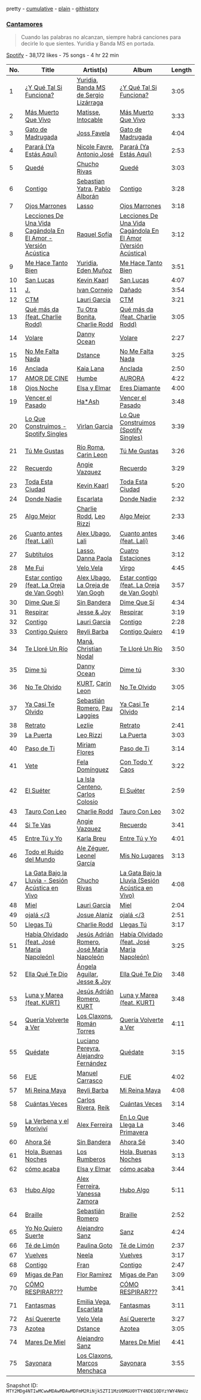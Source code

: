 pretty - [cumulative](/playlists/cumulative/37i9dQZF1DXdI8ULlW5VQp.md) - [plain](/playlists/plain/37i9dQZF1DXdI8ULlW5VQp) - [githistory](https://github.githistory.xyz/mackorone/spotify-playlist-archive/blob/main/playlists/plain/37i9dQZF1DXdI8ULlW5VQp)

### [Cantamores](https://open.spotify.com/playlist/37i9dQZF1DXdI8ULlW5VQp)

> Cuando las palabras no alcanzan, siempre habrá canciones para decirle lo que sientes\. Yuridia y Banda MS en portada.

[Spotify](https://open.spotify.com/user/spotify) - 38,172 likes - 75 songs - 4 hr 22 min

| No. | Title | Artist(s) | Album | Length |
|---|---|---|---|---|
| 1 | [¿Y Qué Tal Si Funciona?](https://open.spotify.com/track/6yKoIv4jJSb7trcphSZofT) | [Yuridia](https://open.spotify.com/artist/5B8ApeENp4bE4EE3LI8jK2), [Banda MS de Sergio Lizárraga](https://open.spotify.com/artist/2C6i0I5RiGzDKN9IAF8reh) | [¿Y Qué Tal Si Funciona?](https://open.spotify.com/album/1XLUXguw1oUNDVAvzMl4rq) | 3:05 |
| 2 | [Más Muerto Que Vivo](https://open.spotify.com/track/6FkIjhuEDMc3mUFZZKxQlE) | [Matisse](https://open.spotify.com/artist/77aLk6J8ofnVxa1eXK9jiU), [Intocable](https://open.spotify.com/artist/108moq3rq6bm1M4Ypz0J02) | [Más Muerto Que Vivo](https://open.spotify.com/album/4LwHkby3HSNOaz6NH2buDg) | 3:33 |
| 3 | [Gato de Madrugada](https://open.spotify.com/track/4rhPhB61ylNbpiZReZbK9q) | [Joss Favela](https://open.spotify.com/artist/0EocQPg9ycs21gcvaVm9hh) | [Gato de Madrugada](https://open.spotify.com/album/70HmvEK5xlSxwVlyHNY4Y0) | 4:04 |
| 4 | [Parará \(Ya Estás Aquí\)](https://open.spotify.com/track/55V2INjfekUKprOLzWb9Q1) | [Nicole Favre](https://open.spotify.com/artist/6CxqJ4K3JEBR1fz2lQJNN1), [Antonio José](https://open.spotify.com/artist/1dbp04JzZ81JXlMGupCnJ8) | [Parará \(Ya Estás Aquí\)](https://open.spotify.com/album/6Zg8f2tHcjjs4Fw2c4VNbG) | 2:53 |
| 5 | [Quedé](https://open.spotify.com/track/5uLOfVo9swtdN0jBFFaWsz) | [Chucho Rivas](https://open.spotify.com/artist/1tClPu7uXdaZEQ32vihyJ1) | [Quedé](https://open.spotify.com/album/2P8mF7jElCkMjOrgtgO9cq) | 3:03 |
| 6 | [Contigo](https://open.spotify.com/track/55CJCECkPMd9ZhGr4JOKn7) | [Sebastian Yatra](https://open.spotify.com/artist/07YUOmWljBTXwIseAUd9TW), [Pablo Alborán](https://open.spotify.com/artist/5M9Bb4adKAgrOFOhc05Y50) | [Contigo](https://open.spotify.com/album/6fv6tD2JlEMZaFf6tF0GcH) | 3:28 |
| 7 | [Ojos Marrones](https://open.spotify.com/track/7gwT3HGL84vF7bgtwL1N88) | [Lasso](https://open.spotify.com/artist/3SCOuAxngTC1yGjKMcIPEd) | [Ojos Marrones](https://open.spotify.com/album/5cgqNq1Esd6F0D1vQ9uD63) | 3:18 |
| 8 | [Lecciones De Una Vida Cagándola En El Amor \- Versión Acústica](https://open.spotify.com/track/3zxcgvrX1RccyFZpcWnZpU) | [Raquel Sofía](https://open.spotify.com/artist/0J9JLJmiTXJFvvyHS3Qzn4) | [Lecciones De Una Vida Cagándola En El Amor \(Versión Acústica\)](https://open.spotify.com/album/2FHJexkL7VjQkQaLbmOtMY) | 3:12 |
| 9 | [Me Hace Tanto Bien](https://open.spotify.com/track/21D2EZmXoJYccfgeZndtOg) | [Yuridia](https://open.spotify.com/artist/5B8ApeENp4bE4EE3LI8jK2), [Eden Muñoz](https://open.spotify.com/artist/1gJdf4Yybu4X5A2xYV3NMV) | [Me Hace Tanto Bien](https://open.spotify.com/album/40IOas3f9rXV6CfpHZ6PjV) | 3:51 |
| 10 | [San Lucas](https://open.spotify.com/track/75UMtPC77vqKRwfSuYuNPO) | [Kevin Kaarl](https://open.spotify.com/artist/6OBGbSaBUvQtk9wpQfDbOE) | [San Lucas](https://open.spotify.com/album/5I20nnpF2Jj6GjUFsk9EG1) | 4:07 |
| 11 | [J.](https://open.spotify.com/track/4lUsBLTAiufWocWtg4H0my) | [Ivan Cornejo](https://open.spotify.com/artist/6PH3FLQAxtqYy46Zv08bpV) | [Dañado](https://open.spotify.com/album/1i5VsPI1sXn847oHyXyZCh) | 3:54 |
| 12 | [CTM](https://open.spotify.com/track/54uHjhJDhvmEZy9hUorWKO) | [Lauri Garcia](https://open.spotify.com/artist/4RH5rQ6kwIASIwZxWUBNTS) | [CTM](https://open.spotify.com/album/2uPSSgrnh2KDGsfhxUWzJC) | 3:21 |
| 13 | [Qué más da \(feat\. Charlie Rodd\)](https://open.spotify.com/track/48ynQ6ebXb7KC6TuQmVfdb) | [Tu Otra Bonita](https://open.spotify.com/artist/4dGKPIQgs3bhGLPaPXLl3a), [Charlie Rodd](https://open.spotify.com/artist/2vylKAxeoJ2dAwIi9ck762) | [Qué más da \(feat\. Charlie Rodd\)](https://open.spotify.com/album/4J9rqXc6sk1UmjOPFvhuL9) | 3:05 |
| 14 | [Volare](https://open.spotify.com/track/6TCnhziFkBPhOTqvh8zVDU) | [Danny Ocean](https://open.spotify.com/artist/5H1nN1SzW0qNeUEZvuXjAj) | [Volare](https://open.spotify.com/album/56qdykzNrRw4ls93MBNKZc) | 2:27 |
| 15 | [No Me Falta Nada](https://open.spotify.com/track/635QJuAF063BIiwganAf3u) | [Dstance](https://open.spotify.com/artist/1NxTfbylQiyMQ8yOFxG3x2) | [No Me Falta Nada](https://open.spotify.com/album/3m0JZVsgaYGZ3BR3r1MGsp) | 3:25 |
| 16 | [Anclada](https://open.spotify.com/track/3TOFWmQExKcOcxqAOq3FPT) | [Kaia Lana](https://open.spotify.com/artist/2w1kIJBDjYnpHHVLiTn3FJ) | [Anclada](https://open.spotify.com/album/4QqnlWm3sHytfnYeRrkpPM) | 2:50 |
| 17 | [AMOR DE CINE](https://open.spotify.com/track/0v9UztY5A12cJUsWD7PZzS) | [Humbe](https://open.spotify.com/artist/1b7AEdUSudOQoZF5ebUxCL) | [AURORA](https://open.spotify.com/album/2Yjubr5GHX41ht808oZPzs) | 4:22 |
| 18 | [Ojos Noche](https://open.spotify.com/track/6ltxt8idwnKPqZ5wmTEkpV) | [Elsa y Elmar](https://open.spotify.com/artist/5nKGeITSNCVP76muyOlszy) | [Eres Diamante](https://open.spotify.com/album/6phS5YYVMKIpCKeymOdL7v) | 4:00 |
| 19 | [Vencer el Pasado](https://open.spotify.com/track/21uAJbkOwnIs4JjHXR8cSO) | [Ha\*Ash](https://open.spotify.com/artist/5xd2Tg7Zo8755eCy8Gxkp8) | [Vencer el Pasado](https://open.spotify.com/album/2g4n6T7P1LyUpiRtlArPiO) | 3:48 |
| 20 | [Lo Que Construimos \- Spotify Singles](https://open.spotify.com/track/5YCs2XXzIFHADPntqJ2jqv) | [Virlan Garcia](https://open.spotify.com/artist/0vjeBgTzYTwmYoVySJzXGD) | [Lo Que Construimos \(Spotify Singles\)](https://open.spotify.com/album/7ewtzbOUdPhT85PQ6onKEF) | 3:39 |
| 21 | [Tú Me Gustas](https://open.spotify.com/track/30TZy1etY3FAGBDGS58hRj) | [Río Roma](https://open.spotify.com/artist/2O3v9rCTzLhPFaGaAVgZLt), [Carin Leon](https://open.spotify.com/artist/66ihevNkSYNzRAl44dx6jJ) | [Tú Me Gustas](https://open.spotify.com/album/7tUvz3LUmXYRCZX8lUPTrC) | 3:26 |
| 22 | [Recuerdo](https://open.spotify.com/track/5nv8yhA2ySKUxofQ3Ei1er) | [Angie Vazquez](https://open.spotify.com/artist/0iLUxaOduzrvmapRsqxB8s) | [Recuerdo](https://open.spotify.com/album/0Yyill6hXJgajirOCDuGrT) | 3:29 |
| 23 | [Toda Esta Ciudad](https://open.spotify.com/track/7axrsgYy5Zf4UkpZ4FrKba) | [Kevin Kaarl](https://open.spotify.com/artist/6OBGbSaBUvQtk9wpQfDbOE) | [Toda Esta Ciudad](https://open.spotify.com/album/0gKz4zcMdN2BtVwEhthisC) | 5:20 |
| 24 | [Donde Nadie](https://open.spotify.com/track/0f0Cxn4cO6dViHACpGjp4a) | [Escarlata](https://open.spotify.com/artist/6eDMcSQvrGt2zoVFSIwmgZ) | [Donde Nadie](https://open.spotify.com/album/0lOYCiJQk1S53KWUAh35tT) | 2:32 |
| 25 | [Algo Mejor](https://open.spotify.com/track/4ISEWl5YiCC8AYUYmiwoZF) | [Charlie Rodd](https://open.spotify.com/artist/2vylKAxeoJ2dAwIi9ck762), [Leo Rizzi](https://open.spotify.com/artist/2281RSmb2cN6knnt0Iarb2) | [Algo Mejor](https://open.spotify.com/album/1lAepSHOIFa0GLKL8gklPT) | 2:33 |
| 26 | [Cuanto antes \(feat\. Lali\)](https://open.spotify.com/track/0fT2QQjnDRJIUqGXGMX6x6) | [Alex Ubago](https://open.spotify.com/artist/2tY2GFdhH0Wa2VBvsxew5X), [Lali](https://open.spotify.com/artist/22P1OY4TRFRwhP0q29loQ8) | [Cuanto antes \(feat\. Lali\)](https://open.spotify.com/album/7tvTZlX7UOKrQnhKOy84UV) | 3:46 |
| 27 | [Subtítulos](https://open.spotify.com/track/3GXLEtcY0SsmpRoiGWGuZM) | [Lasso](https://open.spotify.com/artist/3SCOuAxngTC1yGjKMcIPEd), [Danna Paola](https://open.spotify.com/artist/5xSx2FM8mQnrfgM1QsHniB) | [Cuatro Estaciones](https://open.spotify.com/album/6Ur6AsWdJDIdihiDWqNz7m) | 3:12 |
| 28 | [Me Fui](https://open.spotify.com/track/7xo0Cq0yX79sSaKfxq7Q5r) | [Velo Vela](https://open.spotify.com/artist/6cu1BLrPH1CkWeouSim02K) | [Virgo](https://open.spotify.com/album/2hfztFKn9oM1Imy42FH1nX) | 4:45 |
| 29 | [Estar contigo \(feat\. La Oreja de Van Gogh\)](https://open.spotify.com/track/7G1ZWXlnSXRQ1arx8I60Yd) | [Alex Ubago](https://open.spotify.com/artist/2tY2GFdhH0Wa2VBvsxew5X), [La Oreja de Van Gogh](https://open.spotify.com/artist/4U7lXyKdSf1JbM1aXvsodC) | [Estar contigo \(feat\. La Oreja de Van Gogh\)](https://open.spotify.com/album/23h7gVEPjvnosj6kQsuv2Y) | 3:57 |
| 30 | [Dime Que Sí](https://open.spotify.com/track/0ZYVbnBPqWIWjTpT796kpY) | [Sin Bandera](https://open.spotify.com/artist/7xeM7V59cA1X8GKyKKQV87) | [Dime Que Sí](https://open.spotify.com/album/5GvafeiQzIgdPpLcq2UtUs) | 4:34 |
| 31 | [Respirar](https://open.spotify.com/track/2vEWdPXczuJoK6cim5jxK5) | [Jesse & Joy](https://open.spotify.com/artist/1mX1TWKpNxDSAH16LgDfiR) | [Respirar](https://open.spotify.com/album/5tMtH0kJcq8yPCTBTyIWWN) | 3:19 |
| 32 | [Contigo](https://open.spotify.com/track/7mEjQJxrT6jaukzzYMeHVG) | [Lauri Garcia](https://open.spotify.com/artist/4RH5rQ6kwIASIwZxWUBNTS) | [Contigo](https://open.spotify.com/album/5gJw1zTAjkuHH0g5tgChln) | 2:28 |
| 33 | [Contigo Quiero](https://open.spotify.com/track/2LcIJVkjKZbGsIfR8wAwMH) | [Reyli Barba](https://open.spotify.com/artist/69BUYvpG9MbjCyIZfsFdhJ) | [Contigo Quiero](https://open.spotify.com/album/6fn5SRnldgMCPtTztHlOok) | 4:19 |
| 34 | [Te Lloré Un Río](https://open.spotify.com/track/6uYtv0KmSNBGFfaY7yW8tY) | [Maná](https://open.spotify.com/artist/7okwEbXzyT2VffBmyQBWLz), [Christian Nodal](https://open.spotify.com/artist/0XwVARXT135rw8lyw1EeWP) | [Te Lloré Un Río](https://open.spotify.com/album/7GV5uaJVmICyAAdEoUgKbd) | 3:50 |
| 35 | [Dime tú](https://open.spotify.com/track/6z8sQFj47s9ZG0Ls1k9Gct) | [Danny Ocean](https://open.spotify.com/artist/5H1nN1SzW0qNeUEZvuXjAj) | [Dime tú](https://open.spotify.com/album/3eOqEdggLEeQz0jAZpNCXD) | 3:30 |
| 36 | [No Te Olvido](https://open.spotify.com/track/7HqIAVm70XTRuy61urYpLT) | [KURT](https://open.spotify.com/artist/4kcnsS1aAB40FMcLD01gmI), [Carin Leon](https://open.spotify.com/artist/66ihevNkSYNzRAl44dx6jJ) | [No Te Olvido](https://open.spotify.com/album/1veQ29kfzujZr8HSu7BuRX) | 3:05 |
| 37 | [Ya Casi Te Olvido](https://open.spotify.com/track/3Mplc3LHNZRLKijTavtyCC) | [Sebastián Romero](https://open.spotify.com/artist/0FpJe752weMmwiyJyF8zXq), [Pau Laggies](https://open.spotify.com/artist/4yxXxMpC0bNGbc1LePew2t) | [Ya Casi Te Olvido](https://open.spotify.com/album/1W6H0omeMvwCRyWhFJaah6) | 2:14 |
| 38 | [Retrato](https://open.spotify.com/track/0SYLZU1RhHaVBZO2cv9SQ3) | [Lezlie](https://open.spotify.com/artist/278VaSr9ONC7O8n0CXm4Fg) | [Retrato](https://open.spotify.com/album/7eI2NAvOwa8O8CtnBARs3A) | 2:41 |
| 39 | [La Puerta](https://open.spotify.com/track/5JM0MaVqz9I38pRzbo9U6l) | [Leo Rizzi](https://open.spotify.com/artist/2281RSmb2cN6knnt0Iarb2) | [La Puerta](https://open.spotify.com/album/3uW3dr9cYAvk6fouQY0EzH) | 3:03 |
| 40 | [Paso de Ti](https://open.spotify.com/track/1FteZcmUIFijY4oVL7piy2) | [Miriam Flores](https://open.spotify.com/artist/3nB5huZMjDDJx7XgkT0ptQ) | [Paso de Ti](https://open.spotify.com/album/3wL27cOIC6fwCFKbUDf8b7) | 3:14 |
| 41 | [Vete](https://open.spotify.com/track/6AKMuQv1aTGGdKfHO7kGF7) | [Fela Domínguez](https://open.spotify.com/artist/3vYvTD3vLMEQOQS2phjwkN) | [Con Todo Y Caos](https://open.spotify.com/album/6AM3sCEUAjLDOidAnyPZbb) | 3:22 |
| 42 | [El Suéter](https://open.spotify.com/track/2bdY6ski2FX3zsLYZZGBIw) | [La Isla Centeno](https://open.spotify.com/artist/7EnLmrL4jTZKjeseaZyA0L), [Carlos Colosio](https://open.spotify.com/artist/2kAfu4SJeTLKbvAnjbT2Au) | [El Suéter](https://open.spotify.com/album/3uxziGtlsgvgHtPQJg5CBx) | 2:59 |
| 43 | [Tauro Con Leo](https://open.spotify.com/track/0Ni7oJho2vvZhDTDi5Ixm3) | [Charlie Rodd](https://open.spotify.com/artist/2vylKAxeoJ2dAwIi9ck762) | [Tauro Con Leo](https://open.spotify.com/album/6Ad8wsibWtAhqaTwxBJFib) | 3:02 |
| 44 | [Si Te Vas](https://open.spotify.com/track/1trqIXkFmBieU57vPJh9yz) | [Angie Vazquez](https://open.spotify.com/artist/0iLUxaOduzrvmapRsqxB8s) | [Recuerdo](https://open.spotify.com/album/1r1N5rS3RA7tLE38xCrMy8) | 3:41 |
| 45 | [Entre Tú y Yo](https://open.spotify.com/track/124LWNIke7C7Cc5wCdQ8vJ) | [Karla Breu](https://open.spotify.com/artist/64kqaiiwxLbRBOM3JQufP1) | [Entre Tú y Yo](https://open.spotify.com/album/0vKVRqu5Cnv4LLJskpIVJz) | 4:01 |
| 46 | [Todo el Ruido del Mundo](https://open.spotify.com/track/3pILIhM9jDZ94GsyB7r82u) | [Ale Zéguer](https://open.spotify.com/artist/1jIeEiC6KkryFux23ekWmQ), [Leonel García](https://open.spotify.com/artist/3t7UqWteBBmHXkcVhMSyay) | [Mis No Lugares](https://open.spotify.com/album/5UTVOml5TfH7wUeCkqxM8k) | 3:13 |
| 47 | [La Gata Bajo la Lluvia \- Sesión Acústica en Vivo](https://open.spotify.com/track/7cdVE8GcD1IWxO5dkBJUvq) | [Chucho Rivas](https://open.spotify.com/artist/1tClPu7uXdaZEQ32vihyJ1) | [La Gata Bajo la Lluvia \(Sesión Acústica en Vivo\)](https://open.spotify.com/album/4mmdaqmKgI4mdCGdim1l7T) | 4:08 |
| 48 | [Miel](https://open.spotify.com/track/6ohTBTmcNHe9UzvxAgA9wJ) | [Lauri Garcia](https://open.spotify.com/artist/4RH5rQ6kwIASIwZxWUBNTS) | [Miel](https://open.spotify.com/album/5ARQqCgouMHuaCwIGLeh5B) | 2:04 |
| 49 | [ojalá </3](https://open.spotify.com/track/2Gf3SCoQqgRbxUdjsP3IP4) | [Josue Alaniz](https://open.spotify.com/artist/0xe5VGTguHmr56kk0FF66A) | [ojalá </3](https://open.spotify.com/album/0dZbJuwWFwFqXSq6BC1xes) | 2:51 |
| 50 | [Llegas Tú](https://open.spotify.com/track/6hTueX70hZWte9EIZT8gVY) | [Charlie Rodd](https://open.spotify.com/artist/2vylKAxeoJ2dAwIi9ck762) | [Llegas Tú](https://open.spotify.com/album/1FpQMUoPBbW919ow0vVqA9) | 3:17 |
| 51 | [Había Olvidado \(feat\. José Maria Napoleón\)](https://open.spotify.com/track/13BbOFg8aYZBTw4vOPK1Qa) | [Jesús Adrián Romero](https://open.spotify.com/artist/29SeiO68HQHBs7pDdWOvvX), [José Maria Napoleón](https://open.spotify.com/artist/72v53CufRiSyqcQ78KUQ5p) | [Había Olvidado \(feat\. José Maria Napoleón\)](https://open.spotify.com/album/0xTx8go2fsysiJnH79Fqu6) | 3:25 |
| 52 | [Ella Qué Te Dio](https://open.spotify.com/track/3Ot2GARqAwZfEX4JMZkkq8) | [Ángela Aguilar](https://open.spotify.com/artist/3abT87tqQ4Q5PA5nw6CYyH), [Jesse & Joy](https://open.spotify.com/artist/1mX1TWKpNxDSAH16LgDfiR) | [Ella Qué Te Dio](https://open.spotify.com/album/2dIJdIf0ALm98VNk6Cy7Pe) | 3:48 |
| 53 | [Luna y Marea \(feat\. KURT\)](https://open.spotify.com/track/5Z2gkSJIibMCdbE7TWceE6) | [Jesús Adrián Romero](https://open.spotify.com/artist/29SeiO68HQHBs7pDdWOvvX), [KURT](https://open.spotify.com/artist/4kcnsS1aAB40FMcLD01gmI) | [Luna y Marea \(feat\. KURT\)](https://open.spotify.com/album/3lekI28ahWodrOaaRgmmae) | 3:48 |
| 54 | [Quería Volverte a Ver](https://open.spotify.com/track/2o5rzkYatnrHVUYrCbRFnE) | [Los Claxons](https://open.spotify.com/artist/4AgfaZvOiSS97uy5ekQ7bf), [Román Torres](https://open.spotify.com/artist/1LqUT7DfWYks6bAltUOlOg) | [Quería Volverte a Ver](https://open.spotify.com/album/7K9bGfbvaK3k2DRjyWLBPO) | 4:11 |
| 55 | [Quédate](https://open.spotify.com/track/4qaZgDX8Yp9iwboMUZaQgu) | [Luciano Pereyra](https://open.spotify.com/artist/6ZZ2DeepA3GpoGU4KwqSlU), [Alejandro Fernández](https://open.spotify.com/artist/6sq1yF0OZEWA4xoXVKW1L9) | [Quédate](https://open.spotify.com/album/711RfL6UNIcE0yoFGJTRSO) | 3:15 |
| 56 | [FUE](https://open.spotify.com/track/7EzMotErPHP0TJ2Gv987q7) | [Manuel Carrasco](https://open.spotify.com/artist/7qAoXV4U0qDxQAUqhszjAA) | [FUE](https://open.spotify.com/album/7agivcohsBICoHafttM2j7) | 4:02 |
| 57 | [Mi Reina Maya](https://open.spotify.com/track/76iqlo552kTjdm7iGZyM3g) | [Reyli Barba](https://open.spotify.com/artist/69BUYvpG9MbjCyIZfsFdhJ) | [Mi Reina Maya](https://open.spotify.com/album/3AyHTv3EPqTN9eY7m7hS88) | 4:08 |
| 58 | [Cuántas Veces](https://open.spotify.com/track/0dfyGtKJoxV8KAYRpSwBiL) | [Carlos Rivera](https://open.spotify.com/artist/39yVoqm6sYFvvqF1RciUVf), [Reik](https://open.spotify.com/artist/0vR2qb8m9WHeZ5ByCbimq2) | [Cuántas Veces](https://open.spotify.com/album/2nliVdeqWoH2jDShBUdGMj) | 3:14 |
| 59 | [La Verbena y el Moriviví](https://open.spotify.com/track/67ApdtYt5c3qOUTtO8eU3C) | [Alex Ferreira](https://open.spotify.com/artist/3COVuPWvshbsdm0kdMMTr7) | [En Lo Que Llega La Primavera](https://open.spotify.com/album/5FOS6PLaHaTbgp4tWBNdig) | 3:46 |
| 60 | [Ahora Sé](https://open.spotify.com/track/4Xn8A5LqK9p8wDDSG2gHiM) | [Sin Bandera](https://open.spotify.com/artist/7xeM7V59cA1X8GKyKKQV87) | [Ahora Sé](https://open.spotify.com/album/7c0oX5ymPQwBlgO9ETKrXx) | 3:40 |
| 61 | [Hola, Buenas Noches](https://open.spotify.com/track/7kRRsr7Wdfru5o7wWjJPUb) | [Los Rumberos](https://open.spotify.com/artist/05k3uSz8dyKtbllIY988Ip) | [Hola, Buenas Noches](https://open.spotify.com/album/37UpKSYkiLfgNAINIxl8YK) | 3:13 |
| 62 | [cómo acaba](https://open.spotify.com/track/0UxSgKRCy6eClw3W4dbrLM) | [Elsa y Elmar](https://open.spotify.com/artist/5nKGeITSNCVP76muyOlszy) | [cómo acaba](https://open.spotify.com/album/74txh3rjlVFirJTEzdeE8G) | 3:44 |
| 63 | [Hubo Algo](https://open.spotify.com/track/2mjfefMcjK9w6cN6oE5xV4) | [Alex Ferreira](https://open.spotify.com/artist/3COVuPWvshbsdm0kdMMTr7), [Vanessa Zamora](https://open.spotify.com/artist/3IZxs4ZukiitIk8vkAPAxC) | [Hubo Algo](https://open.spotify.com/album/5pJYHPBXmibLJSFDSUYeaM) | 5:11 |
| 64 | [Braille](https://open.spotify.com/track/1BnyQf6WeVs32MZF5ah9u0) | [Sebastián Romero](https://open.spotify.com/artist/0FpJe752weMmwiyJyF8zXq) | [Braille](https://open.spotify.com/album/3SSIS1EkkgWQ6bUVDT4Qji) | 2:52 |
| 65 | [Yo No Quiero Suerte](https://open.spotify.com/track/6cT1Y3M784gLrzxuKdf2WJ) | [Alejandro Sanz](https://open.spotify.com/artist/5sUrlPAHlS9NEirDB8SEbF) | [Sanz](https://open.spotify.com/album/0FZBhjDJOY7l3eQ1uswUR4) | 4:24 |
| 66 | [Té de Limón](https://open.spotify.com/track/2HgVe0fYIRgcpXTGLLylty) | [Paulina Goto](https://open.spotify.com/artist/3gkRQ3dXFUtmi9kFdjXB2y) | [Té de Limón](https://open.spotify.com/album/3er7gD68l9Vuk5R3n1kyLo) | 2:37 |
| 67 | [Vuelves](https://open.spotify.com/track/3LWVY4DMOKW2JpOttms6Q6) | [Neela](https://open.spotify.com/artist/3c5q3H7Y58kioMJEZfAPgF) | [Vuelves](https://open.spotify.com/album/3AGWL2gr3nB14n0vts7Vld) | 3:17 |
| 68 | [Contigo](https://open.spotify.com/track/5Hb3UidmAF1veAx2vhQ2kr) | [Fran](https://open.spotify.com/artist/3iDRCnCdwM5oi2F2HWBiLn) | [Contigo](https://open.spotify.com/album/6XrfQ9Sip8eC6X7yQ90PxH) | 2:47 |
| 69 | [Migas de Pan](https://open.spotify.com/track/0BHkbp6rhWlfNTsDagl1ib) | [Flor Ramírez](https://open.spotify.com/artist/1o1zq9nsPVxHhIpnnKdWU3) | [Migas de Pan](https://open.spotify.com/album/7ezflwSFfjpqAWJ222pe0y) | 3:09 |
| 70 | [CÓMO RESPIRAR???](https://open.spotify.com/track/0K7JLUqCpPJrFRz4Eb9g14) | [Humbe](https://open.spotify.com/artist/1b7AEdUSudOQoZF5ebUxCL) | [CÓMO RESPIRAR???](https://open.spotify.com/album/4d6dB3zVorvbqroywYr09q) | 3:41 |
| 71 | [Fantasmas](https://open.spotify.com/track/16PqxLDKhV4By0dhNMZAW7) | [Emilia Vega](https://open.spotify.com/artist/6nB44LUFpUSgZ7sjnoUJfV), [Escarlata](https://open.spotify.com/artist/6eDMcSQvrGt2zoVFSIwmgZ) | [Fantasmas](https://open.spotify.com/album/7hQwxDJyHrHmSkw6ceGDVc) | 3:11 |
| 72 | [Así Quererte](https://open.spotify.com/track/6R0loMKQKrNks1IJUoBVxj) | [Velo Vela](https://open.spotify.com/artist/6cu1BLrPH1CkWeouSim02K) | [Así Quererte](https://open.spotify.com/album/79eykvhKVzBuco5sbnwvRF) | 3:27 |
| 73 | [Azotea](https://open.spotify.com/track/7EKgEPEAhu2hdxBPIbssPW) | [Dstance](https://open.spotify.com/artist/1NxTfbylQiyMQ8yOFxG3x2) | [Azotea](https://open.spotify.com/album/0ap97f585U01SxvlMHlJ0Y) | 3:05 |
| 74 | [Mares De Miel](https://open.spotify.com/track/1tJrLUcqjzQVZLFCV8lym0) | [Alejandro Sanz](https://open.spotify.com/artist/5sUrlPAHlS9NEirDB8SEbF) | [Mares De Miel](https://open.spotify.com/album/3FpD9Rogk6RmMLvKMxT6ba) | 4:41 |
| 75 | [Sayonara](https://open.spotify.com/track/3mbRkOQDQZSJobcvhYpvdT) | [Los Claxons](https://open.spotify.com/artist/4AgfaZvOiSS97uy5ekQ7bf), [Marcos Menchaca](https://open.spotify.com/artist/1Pvcsw46EYSQKIa5TRrfGj) | [Sayonara](https://open.spotify.com/album/1gcaeZk3wr3ysqQFoXjp2r) | 3:55 |

Snapshot ID: `MTY2MDg4NTIwMCwwMDAwMDAwMDFmM2RiNjk5ZTI1MzU0MGU0YTY4NDE1ODYzYWY4NmUz`
